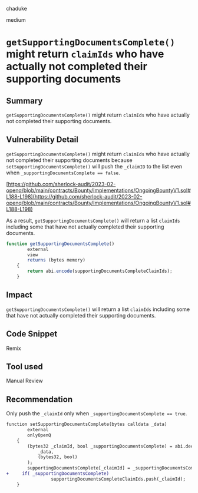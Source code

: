 chaduke

medium

# ``getSupportingDocumentsComplete()`` might return ``claimIds`` who have actually not completed their supporting documents

## Summary
``getSupportingDocumentsComplete()`` might return ``claimIds`` who have actually not completed their supporting documents.

## Vulnerability Detail
``getSupportingDocumentsComplete()`` might return ``claimIds`` who have actually not completed their supporting documents because ``setSupportingDocumentsComplete()`` will push the ``_claimID`` to the list even when ``_supportingDocumentsComplete == false``.

[https://github.com/sherlock-audit/2023-02-openq/blob/main/contracts/Bounty/Implementations/OngoingBountyV1.sol#L188-L198](https://github.com/sherlock-audit/2023-02-openq/blob/main/contracts/Bounty/Implementations/OngoingBountyV1.sol#L188-L198)

As a result, ``getSupportingDocumentsComplete()`` will return a list ``claimIds`` including some that have not actually completed their supporting documents. 

```javascript
function getSupportingDocumentsComplete()
        external
        view
        returns (bytes memory)
    {
        return abi.encode(supportingDocumentsCompleteClaimIds);
    }
```
## Impact
``getSupportingDocumentsComplete()`` will return a list ``claimIds`` including some that have not actually completed their supporting documents. 


## Code Snippet
Remix

## Tool used

Manual Review

## Recommendation
Only push the ``_claimId`` only when ``_supportingDocumentsComplete == true``.
```diff
function setSupportingDocumentsComplete(bytes calldata _data)
        external
        onlyOpenQ
    {
        (bytes32 _claimId, bool _supportingDocumentsComplete) = abi.decode(
            _data,
            (bytes32, bool)
        );
        supportingDocumentsComplete[_claimId] = _supportingDocumentsComplete;
+     if( _supportingDocumentsComplete)
                 supportingDocumentsCompleteClaimIds.push(_claimId);
    }
```